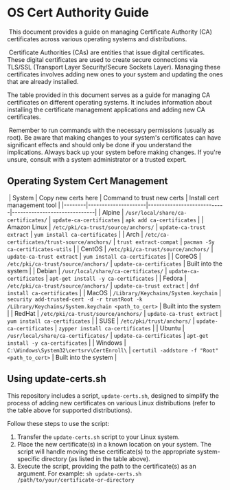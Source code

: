 # OS Cert Authority Guide
​
This document provides a guide on managing Certificate Authority (CA) certificates across various operating systems and distributions.

​
Certificate Authorities (CAs) are entities that issue digital certificates. These digital certificates are used to create secure connections via TLS/SSL (Transport Layer Security/Secure Sockets Layer). Managing these certificates involves adding new ones to your system and updating the ones that are already installed.
​

The table provided in this document serves as a guide for managing CA certificates on different operating systems. It includes information about installing the certificate management applications and adding new CA certificates.

​
Remember to run commands with the necessary permissions (usually as root). Be aware that making changes to your system's certificates can have significant effects and should only be done if you understand the implications. Always back up your system before making changes. If you're unsure, consult with a system administrator or a trusted expert.
​
​
## Operating System Cert Management
​
| System | Copy new certs here | Command to trust new certs | Install cert management tool |
|--------|---------------------|----------------------------|------------------------------|
| Alpine | `/usr/local/share/ca-certificates/` | `update-ca-certificates` | `apk add ca-certificates` |
| Amazon Linux | `/etc/pki/ca-trust/source/anchors/` | `update-ca-trust extract` | `yum install ca-certificates` |
| Arch | `/etc/ca-certificates/trust-source/anchors/` | `trust extract-compat` | `pacman -Sy ca-certificates-utils` |
| CentOS | `/etc/pki/ca-trust/source/anchors/` | `update-ca-trust extract` | `yum install ca-certificates` |
| CoreOS | `/etc/pki/ca-trust/source/anchors/` | `update-ca-certificates` | Built into the system |
| Debian | `/usr/local/share/ca-certificates/` | `update-ca-certificates` | `apt-get install -y ca-certificates` |
| Fedora | `/etc/pki/ca-trust/source/anchors/` | `update-ca-trust extract` | `dnf install ca-certificates` |
| MacOS | `/Library/Keychains/System.keychain` | `security add-trusted-cert -d -r trustRoot -k /Library/Keychains/System.keychain <path_to_cert>` | Built into the system |
| RedHat | `/etc/pki/ca-trust/source/anchors/` | `update-ca-trust extract` | `yum install ca-certificates` |
| SUSE | `/etc/pki/trust/anchors/` | `update-ca-certificates` | `zypper install ca-certificates` |
| Ubuntu | `/usr/local/share/ca-certificates/` | `update-ca-certificates` | `apt-get install -y ca-certificates` |
| Windows | `C:\Windows\System32\certsrv\CertEnroll\` | `certutil -addstore -f "Root" <path_to_cert>` | Built into the system |

## Using update-certs.sh

This repository includes a script, `update-certs.sh`, designed to simplify the process of adding new certificates on various Linux distributions (refer to the table above for supported distributions).

Follow these steps to use the script:

1. Transfer the `update-certs.sh` script to your Linux system.
2. Place the new certificate(s) in a known location on your system. The script will handle moving these certificate(s) to the appropriate system-specific directory (as listed in the table above).
3. Execute the script, providing the path to the certificate(s) as an argument. For example: `sh update-certs.sh /path/to/your/certificate-or-directory`